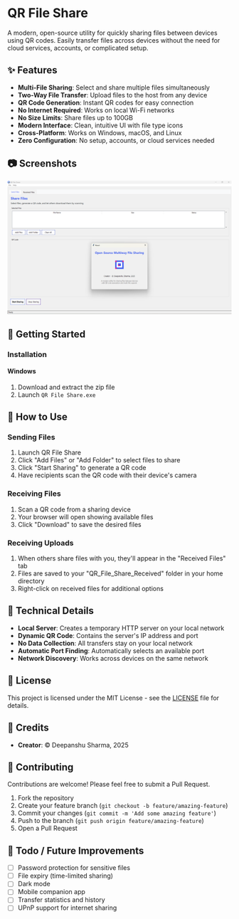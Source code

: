 # QR File Share

A modern, open-source utility for quickly sharing files between devices using QR codes. Easily transfer files across devices without the need for cloud services, accounts, or complicated setup.

## ✨ Features

- **Multi-File Sharing**: Select and share multiple files simultaneously
- **Two-Way File Transfer**: Upload files to the host from any device
- **QR Code Generation**: Instant QR codes for easy connection
- **No Internet Required**: Works on local Wi-Fi networks
- **No Size Limits**: Share files up to 100GB
- **Modern Interface**: Clean, intuitive UI with file type icons
- **Cross-Platform**: Works on Windows, macOS, and Linux
- **Zero Configuration**: No setup, accounts, or cloud services needed

## 📷 Screenshots

![QR File Share Logo](mainwindow.png)

## 🚀 Getting Started

### Installation

#### Windows
1. Download and extract the zip file
3. Launch `QR File Share.exe`

## 📖 How to Use

### Sending Files
1. Launch QR File Share
2. Click "Add Files" or "Add Folder" to select files to share
3. Click "Start Sharing" to generate a QR code
4. Have recipients scan the QR code with their device's camera

### Receiving Files
1. Scan a QR code from a sharing device
2. Your browser will open showing available files
3. Click "Download" to save the desired files

### Receiving Uploads
1. When others share files with you, they'll appear in the "Received Files" tab
2. Files are saved to your "QR_File_Share_Received" folder in your home directory
3. Right-click on received files for additional options

## 🔧 Technical Details

- **Local Server**: Creates a temporary HTTP server on your local network
- **Dynamic QR Code**: Contains the server's IP address and port
- **No Data Collection**: All transfers stay on your local network
- **Automatic Port Finding**: Automatically selects an available port
- **Network Discovery**: Works across devices on the same network

## 📜 License

This project is licensed under the MIT License - see the [LICENSE](LICENSE) file for details.

## 👏 Credits

- **Creator**: © Deepanshu Sharma, 2025

## 🤝 Contributing

Contributions are welcome! Please feel free to submit a Pull Request.

1. Fork the repository
2. Create your feature branch (`git checkout -b feature/amazing-feature`)
3. Commit your changes (`git commit -m 'Add some amazing feature'`)
4. Push to the branch (`git push origin feature/amazing-feature`)
5. Open a Pull Request

## 📝 Todo / Future Improvements

- [ ] Password protection for sensitive files
- [ ] File expiry (time-limited sharing)
- [ ] Dark mode
- [ ] Mobile companion app
- [ ] Transfer statistics and history
- [ ] UPnP support for internet sharing
